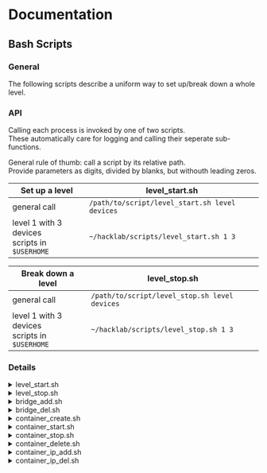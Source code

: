 # Documentation  

## Bash Scripts  

### General  
The following scripts describe a uniform way to set up/break down a whole level.

### API  
Calling each process is invoked by one of two scripts.  
These automatically care for logging and calling their seperate sub-functions.  

General rule of thumb: call a script by its relative path.  
Provide parameters as digits, divided by blanks, but withouth leading zeros.  

| Set up a level | level_start.sh |
|---|---|
| general call | `/path/to/script/level_start.sh level devices` |
| level 1 with 3 devices<br> scripts in `$USERHOME` | `~/hacklab/scripts/level_start.sh 1 3` |

| Break down a level | level_stop.sh |
|---|---|
| general call | `/path/to/script/level_stop.sh level devices` |
| level 1 with 3 devices<br> scripts in `$USERHOME` | `~/hacklab/scripts/level_stop.sh 1 3`  |


### Details

<details>
<summary>level_start.sh</summary>
The following scripts are called by level_start (in that order):

| step | script | args  | detail |
| ------ | ------ | ------ | ------ |
| 1. | `./bridge_add.sh` | $1 level | creates a seperate lxc network bridge for each level |
| 2. | `./container_create.sh` | $1 level<br>$2 containers<br>_$3 ISO_ | initializes a level...<br>with a given number of (stopped) containers <br> _**optional**: specify ISO (alias/fingerprint) - **default**: alpine-iso-utils_ |
| 3. | `./container_start.sh` | $1 level<br>$2 containers | starts the specified number of containers (stopped -> running) |
| 4. | `./container_ip_add.sh` | $1 level<br>$2 containers<br>_$3 interface_ | connects each container to the lxc network bridge (L2 links) <br> and sets a level-device-specific IPv4 address (10.10.level.device) <br> _optional: interface name_ |
</details>

<details>
<summary>level_stop.sh</summary>
The following scripts are called by level_stop (in that order):  

| step | script | args | detail |
| ------ | ------ | ------ | ------ |
| 1. | `./network_ip_del.sh` | $1 level<br>$2 containers<br>$3 interface | disconnects each container of the level<br> from the lxc network bridge<br>_**optional**: interface name - **default:** eno1_ |
| 2. | `./container_stop.sh` | $1 level<br>$2 containers | sends signal to gracefully stop the containers... |
| 3. | `./container_delete.sh` | $1 level<br>$2 containers | ... before deleting them (instead of --force) |
| 4. | `./bridge_del.sh` | $1 level | deletes the lxc network bridge |
</details>

<details>
<summary>bridge_add.sh</summary>
test
</details>

<details>
<summary>bridge_del.sh</summary>
test
</details>

<details>
<summary>container_create.sh</summary>
test
</details>

<details>
<summary>container_start.sh</summary>
test
</details>

<details>
<summary>container_stop.sh</summary>
test
</details>

<details>
<summary>container_delete.sh</summary>
test
</details>

<details>
<summary>container_ip_add.sh</summary>
test
</details>

<details>
<summary>container_ip_del.sh</summary>
test
</details>
